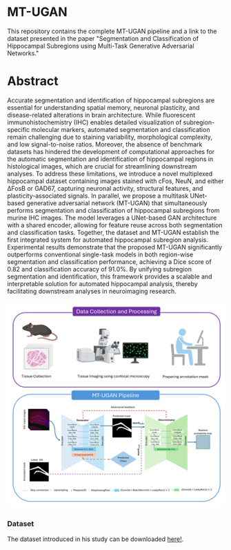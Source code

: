 # MT-UGAN
This repository contains the complete MT-UGAN pipeline and a link to the dataset presented in the paper "Segmentation and Classification of Hippocampal Subregions using Multi-Task Generative Adversarial Networks."

# Abstract
Accurate segmentation and identification of hippocampal subregions are essential for understanding spatial memory, neuronal plasticity, and disease-related alterations in brain architecture. While fluorescent immunohistochemistry (IHC) enables detailed visualization of subregion-specific molecular markers, automated segmentation and classification remain challenging due to staining variability, morphological complexity, and low signal-to-noise ratios. Moreover, the absence of benchmark datasets has hindered the development of computational approaches for the automatic segmentation and identification of hippocampal regions in histological images, which are crucial for streamlining downstream analyses. To address these limitations, we introduce a novel multiplexed hippocampal dataset containing images stained with cFos, NeuN, and either ΔFosB or GAD67, capturing neuronal activity, structural features, and plasticity-associated signals. In parallel, we propose a multitask UNet-based generative adversarial network (MT-UGAN) that simultaneously performs segmentation and classification of hippocampal subregions from murine IHC images. The model leverages a UNet-based GAN architecture with a shared encoder, allowing for feature reuse across both segmentation and classification tasks. Together, the dataset and MT-UGAN establish the first integrated system for automated hippocampal subregion analysis. Experimental results demonstrate that the proposed MT-UGAN significantly outperforms conventional single-task models in both region-wise segmentation and classification performance, achieving a Dice score of 0.82 and classification accuracy of 91.0%. By unifying subregion segmentation and identification, this framework provides a scalable and interpretable solution for automated hippocampal analysis, thereby facilitating downstream analyses in neuroimaging research.



![Screenshot](graphical_abstract.png)
### Dataset
The dataset introduced in his study can be downloaded [here!](https://rutgers.box.com/v/HippocampalROISegDataset).

